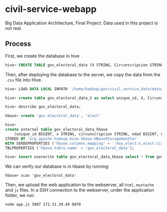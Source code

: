 # civil-service-webapp
Big Data Application Architecture, Final Project. Data used in this project is not real.

## Process

First, we create the database in hive
```sql
hive> CREATE TABLE gov_electoral_data (X STRING, Circunscripcion STRING, Edad INT, Nacionalidad STRING, Partido STRING, Provincia STRING, Region STRING, Sexo STRING, Sufragio STRING, VotoExterior STRING, Numero_de_registros INT, Votaron INT, unique_id INT, full_name STRING, digest STRING, Mesa INT, Locale INT) row format delimited fields terminated by ',';
```

Then, after deploying the database to the server, we copy the data from the `.csv` file into Hive.
```sql
hive> LOAD DATA LOCAL INPATH '/home/hadoop/gov/civil_service_data/data/enriched_electoral_data_simplified.csv' OVERWRITE INTO TABLE gov_electoral_data;
```

```sql
hive> create table gov_electoral_data_2 as select unique_id, X, Circunscripcion, Edad, Nacionalidad, Partido, Provincia, Region, Sexo, Sufragio, VotoExterior, Numero_de_registros, Votaron, full_name, digest, Mesa, Locale from gov_electoral_data where unique_id is not null
```




```sql
hive> describe gov_electoral_data;
```

```sql
hbase> create 'gov_electoral_data', 'elect'

hive> 
create external table gov_electoral_data_hbase 
    (unique_id BIGINT, x STRING, circunscripcion STRING, edad BIGINT, nacionalidad STRING, partido STRING, provincia STRING, region STRING, sexo STRING, sufragio STRING, votoexterior STRING, numero_de_registros BIGINT, votaron BIGINT, full_name STRING, digest STRING, mesa BIGINT, locale BIGINT)
STORED BY 'org.apache.hadoop.hive.hbase.HBaseStorageHandler'
WITH SERDEPROPERTIES ('hbase.columns.mapping' = ':key,elect:x,elect:circunscripcion,elect:edad,elect:nacionalidad,elect:partido,elect:provincia,elect:region,elect:sexo,elect:sufragio,elect:votoexterior,elect:numero_de_registros,elect:votaron,elect:full_name,elect:digest,elect:mesa,elect:locale')
TBLPROPERTIES ('hbase.table.name' = 'gov_electoral_data');

hive> insert overwrite table gov_electoral_data_hbase select * from gov_electoral_data_2;
```
We can verify our database is in hbase by running:
```shell
hbase> scan 'gov_electoral_data'
```
Then, we upload the web application to the webserver, all `html`, `mustache` and `js` files. In a SSH connection to the webserver, under the application folder, we run:
```shell
node app.js 3007 172.31.39.49 8070
```
